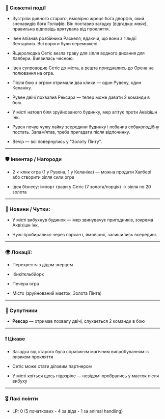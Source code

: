 ### 📍 **Сюжетні події**

- Зустріли дивного старого, ймовірно жреця бога дворфів, який зненавидів бога Голіафів. Він поставив загадку (відгадка: _маяк_), правильна відповідь врятувала від прокляття.
    
- Івен впізнав розбійника Раскеля, вдаючи, що вони з гільдії Зентарімів. Всі вороги були переможені.
    
- Ящеролюдка Сетіс везла траву для зілля водного дихання для Халбери. Виявилась чесною.
    
- Івен супроводив Сетіс до міста, а решта приєднались до Орена на полювання на огра.
    
- Після бою з огром отримали два клики — один Рувену, один Келаніку.
    
- Рувен двічі похвалив Рексара — тепер може давати 2 команди в бою.
    
- У місті натовп біля зруйнованого будинку, мер агітує проти Аквізішн Інк.
    
- Рувен почув чужу лайку зсередини будинку і побачив собакоподібну постать. Запам’ятав, треба пригадати після відпочинку.
    
- Вечір — всі повернулись у "Золоту Пінту".
    

---

### 🛡 Інвентар / Нагороди

- 2 × клик огра (1 у Рувена, 1 у Келаніка) — можна продати Халбері або створити зілля сили огра
    
- Ідея бізнесу: імпорт трави у Сетіс (7 золота/порція) → зілля по 20 золота
    

---

### 💭 Новини / Чутки:

- У місті вибухнув будинок — мер звинувачує пригодників, зокрема Аквізішн Інк.
    
- Чужі пробиралися через паркан і, ймовірно, залишились всередині.
    

---

### 🌍 Локації:

- Перехрестя з дідом-жерцем
    
- Ібнкітєльбйорх
    
- Печера огра
    
- Місто (зруйнований маєток, Золота Пінта)
    

---

### 🐾 Супутники

- **Рексар** — отримав похвалу двічі, слухається 2 команди в бою
    

---

### ❗ Цікаве

- Загадка від старого була справжнім магічним випробуванням із ризиком прокляття
    
- Сетіс може стати діловим партнером
    
- У місті коїться щось підозріле — невідомі пробрались у маєток після вибуху
    

---

### 🎖 Лакі поінти

- LP: 0 (5 початкових - 4 за діда - 1 за animal handling)